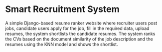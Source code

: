 # Smart Recruitment System
A simple Django-based resume ranker website where recruiter users post jobs, candidate users apply for the job, fill in the required data, upload resumes, 
the system shortlists the candidate resumes. The system ranks the CVs based on the document similarity of the job description and the resumes using the 
KNN model and shows the shortlist.
